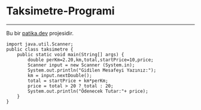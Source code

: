 # Taksimetre-Programi
---
Bu bir [patika.dev](www.patika.dev) projesidir.
```
import java.util.Scanner;
public class taksimetre {
    public static void main(String[] args) {
        double perKm=2.20,km,total,startPrice=10,price;
        Scanner input = new Scanner (System.in);
        System.out.println("Gidilen Mesafeyi Yazınız:");
        km = input.nextDouble();
        total = startPrice + km*perKm;
        price = total > 20 ? total : 20;
        System.out.println("Ödenecek Tutar:"+ price);
    }
}
```
